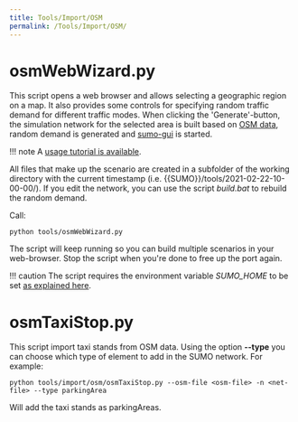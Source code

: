 ```yaml
---
title: Tools/Import/OSM
permalink: /Tools/Import/OSM/
---
```


# osmWebWizard.py

This script opens a web browser and allows selecting a geographic region
on a map. It also provides some controls for specifying random traffic
demand for different traffic modes. When clicking the 'Generate'-button,
the simulation network for the selected area is built based on [OSM data](../../Networks/Import/OpenStreetMap.md), random demand is
generated and [sumo-gui](../../sumo-gui.md) is started.

!!! note
    A [usage tutorial is available](../../Tutorials/OSMWebWizard.md).

All files that make up the scenario are created in a subfolder of the
working directory with the current timestamp (i.e.
{{SUMO}}/tools/2021-02-22-10-00-00/). If you edit the network, you can use the
script *build.bat* to rebuild the random demand.

Call:

```
python tools/osmWebWizard.py
```

The script will keep running so you can build multiple scenarios in your
web-browser. Stop the script when you're done to free up the port again.

!!! caution
    The script requires the environment variable *SUMO_HOME* to be set [as explained here](../../Basics/Basic_Computer_Skills.md#additional_environment_variables).


# osmTaxiStop.py

This script import taxi stands from OSM data. Using the option **--type** you can choose which type of element to add in the SUMO network. For example:

```
python tools/import/osm/osmTaxiStop.py --osm-file <osm-file> -n <net-file> --type parkingArea
```

Will add the taxi stands as parkingAreas.
